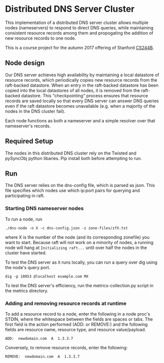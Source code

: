 # Distributed DNS Server Cluster
This implementation of a distributed DNS server cluster allows multiple nodes
(nameservers) to respond to direct DNS queries, while maintaining consistent
resource records among them and propogating the addition of new resource
records to one node.

This is a course project for the autumn 2017 offering of Stanford
[CS244B](http://cs244b.scs.stanford.edu).

## Node design
Our DNS server achieves high availability by maintaining a local datastore of
resource records, which periodically copies new resource records from the
raft-backed datastore. When an entry in the raft-backed datastore has been
copied into the local datastores of all nodes, it is removed from the
raft-backed datastore. This "checkpointing" process ensures that resource
records are saved locally so that every DNS server can answer DNS queries even
if the raft datastore becomes unavailable (e.g. when a majority of the nodes in
the DNS cluster fail).

Each node functions as both a nameserver and a simple resolver over that
nameserver's records.

## Required Setup
The nodes in this distributed DNS cluster rely on the Twisted and pySyncObj
python libaries. Pip install both before attempting to run.

## Run
The DNS server relies on the dns-config file, which is parsed as json. This
file specifies which nodes use which ip:port pairs for querying and
participating in raft.

### Starting DNS nameserver nodes

To run a node, run
```
./dns-node -n X -c dns-config.json -z zone-files/zfX.txt
```
where X is the number of the node (and its corresponding zonefile) you want to
start. Because raft will not work on a minority of nodes, a running node will
hang at `Initializing raft...` until over half the nodes in the cluster have
started.

To test the DNS server as it runs locally, you can run a query over dig using
the node's query port.
```
dig -p 10053 @localhost example.com MX
```

To test the DNS server's efficiency, run the metrics-collection.py script in the
metrics directory.

### Adding and removing resource records at runtime
To add a resource record to a node, enter the following in a node proc's STDIN, where the whitespace between the fields are spaces or tabs. The first field is the action performed (ADD: or REMOVE:) and the following fields are resource name, resource type, and resource value/payload.
```
ADD:  newdomain.com  A  1.3.3.7  
```

Conversely, to remove resource records, enter the following:
```
REMOVE:  newdomain.com  A  1.3.3.7  
```
